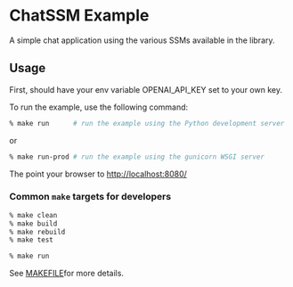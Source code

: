 # ChatSSM Example

A simple chat application using the various SSMs available in the library.

## Usage

First, should have your env variable OPENAI_API_KEY set to your own key.

To run the example, use the following command:

```bash
% make run      # run the example using the Python development server
```

or

```bash
% make run-prod # run the example using the gunicorn WSGI server
```

The point your browser to [http://localhost:8080/](http://localhost:8080/)

### Common `make` targets for developers

```bash
% make clean
% make build
% make rebuild
% make test

% make run
```

See [MAKEFILE](MAKEFILE)for more details.
